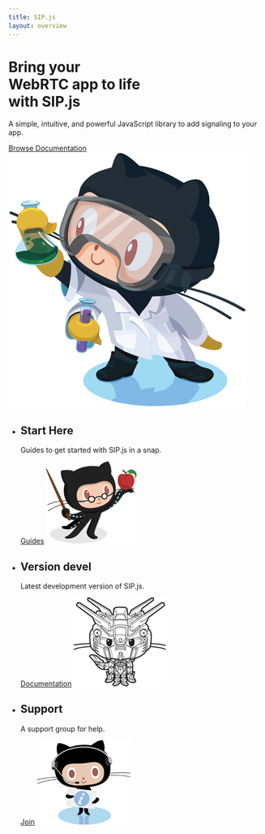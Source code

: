 ```yaml
---
title: SIP.js
layout: overview
---
```


<div class="wrapper feature">
  <h1>Bring your<br/>WebRTC app to life<br/> with SIP.js</h1>
  <p class="intro">A simple, intuitive, and powerful JavaScript library to add signaling to your app.</p>
  <a href="/api/" class="button">Browse Documentation</a>
  <img src="/shared/images/labtocat.png" class="labtocat" />
</div>

<div class="full-width-divider">
  <ul class="wrapper highlights">
    <li>
      <h2>Start Here</h2>
      <p>Guides to get started with SIP.js in a snap.</p>
      <a href="/guides/" class="button-secondary">Guides</a>
      <img class="octocat professorcat" src="/shared/images/professorcat.png" />
    </li>
    <li>
      <h2>Version devel</h2>
      <p>Latest development version of SIP.js.</p>
      <a href="/api/devel/" class="button-secondary">Documentation</a>
      <img class="octocat" src="/shared/images/gundamcat-small.png" />
    </li>
    <li>
      <h2>Support</h2>
      <p>A support group for help.</p>
      <a href="https://groups.google.com/forum/#!forum/sip_js" class="button-secondary">Join</a>
      <img class="octocat" src="/shared/images/supportocat.png" />
    </li>
  </ul>
</div>
